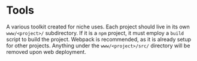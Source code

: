 # Tools
A various toolkit created for niche uses. Each project should live in its own `www/<project>/` subdirectory. If it is a `npm` project, it must employ a `build` script to build the project. Webpack is recommended, as it is already setup for other projects. Anything under the `www/<project>/src/` directory will be removed upon web deployment.
